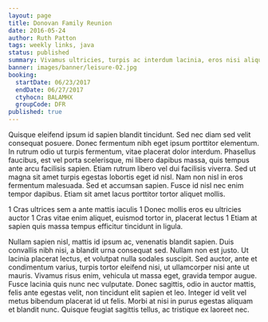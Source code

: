 ```yaml
---
layout: page
title: Donovan Family Reunion
date: 2016-05-24
author: Ruth Patton
tags: weekly links, java
status: published
summary: Vivamus ultricies, turpis ac interdum lacinia, eros nisi aliquet.
banner: images/banner/leisure-02.jpg
booking:
  startDate: 06/23/2017
  endDate: 06/27/2017
  ctyhocn: BALAMHX
  groupCode: DFR
published: true
---
```

Quisque eleifend ipsum id sapien blandit tincidunt. Sed nec diam sed velit consequat posuere. Donec fermentum nibh eget ipsum porttitor elementum. In rutrum odio ut turpis fermentum, vitae placerat dolor interdum. Phasellus faucibus, est vel porta scelerisque, mi libero dapibus massa, quis tempus ante arcu facilisis sapien. Etiam rutrum libero vel dui facilisis viverra. Sed ut magna sit amet turpis egestas lobortis eget id nisl. Nam non nisl in eros fermentum malesuada. Sed et accumsan sapien. Fusce id nisl nec enim tempor dapibus. Etiam sit amet lacus porttitor tortor aliquet mollis.

1 Cras ultrices sem a ante mattis iaculis
1 Donec mollis eros eu ultricies auctor
1 Cras vitae enim aliquet, euismod tortor in, placerat lectus
1 Etiam at sapien quis massa tempus efficitur tincidunt in ligula.

Nullam sapien nisl, mattis id ipsum ac, venenatis blandit sapien. Duis convallis nibh nisi, a blandit urna consequat sed. Nullam non est justo. Ut lacinia placerat lectus, et volutpat nulla sodales suscipit. Sed auctor, ante et condimentum varius, turpis tortor eleifend nisi, ut ullamcorper nisi ante ut mauris. Vivamus risus enim, vehicula ut massa eget, gravida tempor augue. Fusce lacinia quis nunc nec vulputate. Donec sagittis, odio in auctor mattis, felis ante egestas velit, non tincidunt elit sapien et leo. Integer id velit vel metus bibendum placerat id ut felis. Morbi at nisi in purus egestas aliquam et blandit nunc. Quisque feugiat sagittis tellus, ac tristique ex laoreet nec.
